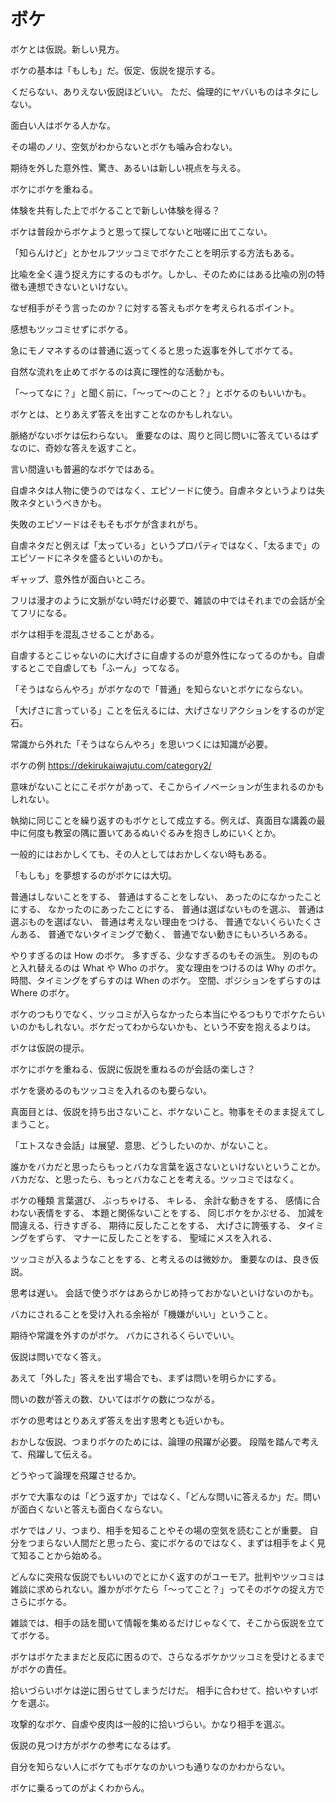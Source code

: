 # ボケ

ボケとは仮説。新しい見方。

ボケの基本は「もしも」だ。仮定、仮説を提示する。

くだらない、ありえない仮説ほどいい。
ただ、倫理的にヤバいものはネタにしない。

面白い人はボケる人かな。

その場のノリ、空気がわからないとボケも噛み合わない。

期待を外した意外性、驚き、あるいは新しい視点を与える。

ボケにボケを重ねる。

体験を共有した上でボケることで新しい体験を得る？

ボケは普段からボケようと思って探してないと咄嗟に出てこない。

「知らんけど」とかセルフツッコミでボケたことを明示する方法もある。

比喩を全く違う捉え方にするのもボケ。しかし、そのためにはある比喩の別の特徴も連想できないといけない。

なぜ相手がそう言ったのか？に対する答えもボケを考えられるポイント。

感想もツッコミせずにボケる。

急にモノマネするのは普通に返ってくると思った返事を外してボケてる。

自然な流れを止めてボケるのは真に理性的な活動かも。

「〜ってなに？」と聞く前に、「〜って〜のこと？」とボケるのもいいかも。

ボケとは、とりあえず答えを出すことなのかもしれない。

脈絡がないボケは伝わらない。
重要なのは、周りと同じ問いに答えているはずなのに、奇妙な答えを返すこと。

言い間違いも普遍的なボケではある。

自虐ネタは人物に使うのではなく、エピソードに使う。自虐ネタというよりは失敗ネタというべきかも。

失敗のエピソードはそもそもボケが含まれがち。

自虐ネタだと例えば「太っている」というプロパティではなく、「太るまで」のエピソードにネタを盛るといいのかも。

ギャップ、意外性が面白いところ。

フリは漫才のように文脈がない時だけ必要で、雑談の中ではそれまでの会話が全てフリになる。

ボケは相手を混乱させることがある。

自虐するとこじゃないのに大げさに自虐するのが意外性になってるのかも。自虐するとこで自虐しても「ふーん」ってなる。

「そうはならんやろ」がボケなので「普通」を知らないとボケにならない。

「大げさに言っている」ことを伝えるには、大げさなリアクションをするのが定石。

常識から外れた「そうはならんやろ」を思いつくには知識が必要。

ボケの例
https://dekirukaiwajutu.com/category2/

意味がないことにこそボケがあって、そこからイノベーションが生まれるのかもしれない。

執拗に同じことを繰り返すのもボケとして成立する。例えば、真面目な講義の最中に何度も教室の隅に置いてあるぬいぐるみを抱きしめにいくとか。

一般的にはおかしくても、その人としてはおかしくない時もある。

「もしも」を夢想するのがボケには大切。

普通はしないことをする、
普通はすることをしない、
あったのになかったことにする、
なかったのにあったことにする、
普通は選ばないものを選ぶ、
普通は選ぶものを選ばない、
普通は考えない理由をつける、
普通でないくらいたくさんある、
普通でないタイミングで動く、
普通でない動きにもいろいろある。

やりすぎるのは How のボケ。
多すぎる、少なすぎるのもその派生。
別のものと入れ替えるのは What や Who のボケ。
変な理由をつけるのは Why のボケ。
時間、タイミングをずらすのは When のボケ。
空間、ポジションをずらすのは Where のボケ。

ボケのつもりでなく、ツッコミが入らなかったら本当にやるつもりでボケたらいいのかもしれない。ボケだってわからないかも、という不安を抱えるよりは。

ボケは仮説の提示。

ボケにボケを重ねる、仮説に仮説を重ねるのが会話の楽しさ？

ボケを褒めるのもツッコミを入れるのも要らない。

真面目とは、仮説を持ち出さないこと、ボケないこと。物事をそのまま捉えてしまうこと。

「エトスなき会話」は展望、意思、どうしたいのか、がないこと。

誰かをバカだと思ったらもっとバカな言葉を返さないといけないということか。
バカだな、と思ったら、もっとバカなことを考える。ツッコミではなく。

ボケの種類
言葉選び、
ぶっちゃける、
キレる、
余計な動きをする、
感情に合わない表情をする、
本題と関係ないことをする、
同じボケをかぶせる、
加減を間違える、行きすぎる、
期待に反したことをする、
大げさに誇張する、
タイミングをずらす、
マナーに反したことをする、
聖域にメスを入れる、

ツッコミが入るようなことをする、と考えるのは微妙か。
重要なのは、良き仮説。

思考は遅い。
会話で使うボケはあらかじめ持っておかないといけないのかも。

バカにされることを受け入れる余裕が「機嫌がいい」ということ。

期待や常識を外すのがボケ。
バカにされるくらいでいい。

仮説は問いでなく答え。

あえて「外した」答えを出す場合でも、まずは問いを明らかにする。

問いの数が答えの数、ひいてはボケの数につながる。

ボケの思考はとりあえず答えを出す思考とも近いかも。

おかしな仮説、つまりボケのためには、論理の飛躍が必要。
段階を踏んで考えて、飛躍して伝える。

どうやって論理を飛躍させるか。

ボケで大事なのは「どう返すか」ではなく、「どんな問いに答えるか」だ。問いが面白くないと答えも面白くならない。

ボケではノリ、つまり、相手を知ることやその場の空気を読むことが重要。
自分をつまらない人間だと思ったら、変にボケるのではなく、まずは相手をよく見て知ることから始める。

どんなに突飛な仮説でもいいのでとにかく返すのがユーモア。批判やツッコミは雑談に求められない。誰かがボケたら「〜ってこと？」ってそのボケの捉え方でさらにボケる。

雑談では、相手の話を聞いて情報を集めるだけじゃなくて、そこから仮説を立ててボケる。

ボケはボケたままだと反応に困るので、さらなるボケかツッコミを受けとるまでがボケの責任。

拾いづらいボケは逆に困らせてしまうだけだ。
相手に合わせて、拾いやすいボケを選ぶ。

攻撃的なボケ、自虐や皮肉は一般的に拾いづらい。かなり相手を選ぶ。

仮説の見つけ方がボケの参考になるはず。

自分を知らない人にボケてもボケなのかいつも通りなのかわからない。

ボケに乗るってのがよくわからん。
